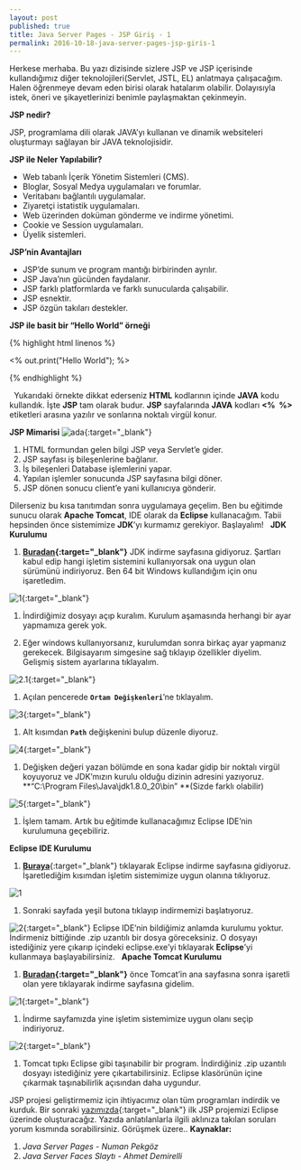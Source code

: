 ```yaml
---
layout: post
published: true
title: Java Server Pages - JSP Giriş - 1
permalink: 2016-10-18-java-server-pages-jsp-giris-1
---
```

Herkese merhaba. Bu yazı dizisinde sizlere JSP ve JSP içerisinde kullandığımız diğer teknolojileri(Servlet, JSTL, EL) anlatmaya çalışacağım. Halen öğrenmeye devam eden birisi olarak hatalarım olabilir. Dolayısıyla istek, öneri ve şikayetlerinizi benimle paylaşmaktan çekinmeyin. 

**JSP nedir?** 

JSP, programlama dili olarak JAVA’yı kullanan ve dinamik websiteleri oluşturmayı sağlayan bir JAVA teknolojisidir. 

**JSP ile Neler Yapılabilir?**

*   Web tabanlı İçerik Yönetim Sistemleri (CMS).
*   Bloglar, Sosyal Medya uygulamaları ve forumlar.
*   Veritabanı bağlantılı uygulamalar.
*   Ziyaretçi istatistik uygulamaları.
*   Web üzerinden doküman gönderme ve indirme yönetimi.
*   Cookie ve Session uygulamaları.
*   Üyelik sistemleri.

**JSP’nin Avantajları**

*   JSP’de sunum ve program mantığı birbirinden ayrılır.
*   JSP Java’nın gücünden faydalanır.
*   JSP farklı platformlarda ve farklı sunucularda çalışabilir.
*   JSP esnektir.
*   JSP özgün takıları destekler.

**JSP ile basit bir “Hello World” örneği**
  
{% highlight html linenos %}
<html>

<head>

   <title>JSP Örnek</title>

</head>

<body>

   <% out.print("Hello World"); %>

</body>

</html>
{% endhighlight %}

  Yukarıdaki örnekte dikkat ederseniz **HTML** kodlarının içinde **JAVA** kodu kullandık. İşte **JSP** tam olarak budur. **JSP** sayfalarında **JAVA** kodları **<%  %>** etiketleri arasına yazılır ve sonlarına noktalı virgül konur.  
  
  **JSP Mimarisi** ![ada](http://kod5.org/wp-content/uploads/2015/03/ada-1024x274.jpg){:target="_blank"}

1.  HTML formundan gelen bilgi JSP veya Servlet’e gider.
2.  JSP sayfası iş bileşenlerine bağlanır.
3.  İş bileşenleri Database işlemlerini yapar.
4.  Yapılan işlemler sonucunda JSP sayfasına bilgi döner.
5.  JSP dönen sonucu client’e yani kullanıcıya gönderir.

 Dilerseniz bu kısa tanıtımdan sonra uygulamaya geçelim. Ben bu eğitimde sunucu olarak **Apache Tomcat**, IDE olarak da **Eclipse** kullanacağım. Tabii hepsinden önce sistemimize **JDK**’yı kurmamız gerekiyor. Başlayalım!   **JDK Kurulumu**

1.  **[Buradan](http://www.oracle.com/technetwork/java/javase/downloads/jdk8-downloads-2133151.html){:target="_blank"}** JDK indirme sayfasına gidiyoruz. Şartları kabul edip hangi işletim sistemini kullanıyorsak ona uygun olan sürümünü indiriyoruz. Ben 64 bit Windows kullandığım için onu işaretledim.

![1](http://kod5.org/wp-content/uploads/2015/03/11-1024x570.png){:target="_blank"}

1.  İndirdiğimiz dosyayı açıp kuralım. Kurulum aşamasında herhangi bir ayar yapmamıza gerek yok.

1.  Eğer windows kullanıyorsanız, kurulumdan sonra birkaç ayar yapmanız gerekecek. Bilgisayarım simgesine sağ tıklayıp özellikler diyelim. Gelişmiş sistem ayarlarına tıklayalım.

![2.1](http://kod5.org/wp-content/uploads/2015/03/2.1-1024x545.png){:target="_blank"}

1.  Açılan pencerede **`Ortam Değişkenleri`**’ne tıklayalım.

![3](http://kod5.org/wp-content/uploads/2015/03/3.png){:target="_blank"}

1.  Alt kısımdan **`Path`** değişkenini bulup düzenle diyoruz.

![4](http://kod5.org/wp-content/uploads/2015/03/4.png){:target="_blank"}

1.  Değişken değeri yazan bölümde en sona kadar gidip bir noktalı virgül koyuyoruz ve JDK’mızın kurulu olduğu dizinin adresini yazıyoruz. **“C:\Program Files\Java\jdk1.8.0_20\bin” **(Sizde farklı olabilir)

![5](http://kod5.org/wp-content/uploads/2015/03/5.png){:target="_blank"}

1.  İşlem tamam. Artık bu eğitimde kullanacağımız Eclipse IDE’nin kurulumuna geçebiliriz.

**Eclipse IDE Kurulumu**

1.  [**Buraya**](https://eclipse.org/downloads/){:target="_blank"} tıklayarak Eclipse indirme sayfasına gidiyoruz. İşaretlediğim kısımdan işletim sistemimize uygun olanına tıklıyoruz.

![1](http://kod5.org/wp-content/uploads/2015/03/12-1024x547.png)

1.  Sonraki sayfada yeşil butona tıklayıp indirmemizi başlatıyoruz.

![2](http://kod5.org/wp-content/uploads/2015/03/21-1024x546.png){:target="_blank"} Eclipse IDE’nin bildiğimiz anlamda kurulumu yoktur. İndirmeniz bittiğinde .zip uzantılı bir dosya göreceksiniz. O dosyayı istediğiniz yere çıkarıp içindeki eclipse.exe’yi tıklayarak **Eclipse**’yi kullanmaya başlayabilirsiniz.   **Apache Tomcat Kurulumu**

1.  **[Buradan](http://tomcat.apache.org/){:target="_blank"}** önce Tomcat’in ana sayfasına sonra işaretli olan yere tıklayarak indirme sayfasına gidelim.

![1](http://kod5.org/wp-content/uploads/2015/03/1-1024x546.png){:target="_blank"}

1.  İndirme sayfamızda yine işletim sistemimize uygun olanı seçip indiriyoruz.

![2](http://kod5.org/wp-content/uploads/2015/03/2-1024x546.png){:target="_blank"}

1.  Tomcat tıpkı Eclipse gibi taşınabilir bir program. İndirdiğiniz .zip uzantılı dosyayı istediğiniz yere çıkartabilirsiniz. Eclipse klasörünün içine çıkarmak taşınabilirlik açısından daha uygundur.

JSP projesi geliştirmemiz için ihtiyacımız olan tüm programları indirdik ve kurduk. Bir sonraki [yazımızda](http://kod5.org/jsp-ile-ilk-uygulama-2/){:target="_blank"} ilk JSP projemizi Eclipse üzerinde oluşturacağız. Yazıda anlatılanlarla ilgili aklınıza takılan soruları yorum kısmında sorabilirsiniz. Görüşmek üzere.. **Kaynaklar:**

1.  _Java Server Pages - Numan Pekgöz_
2.  _Java Server Faces Slaytı - Ahmet Demirelli_
